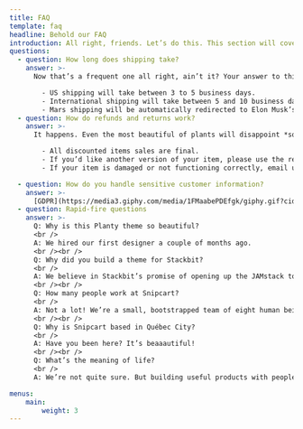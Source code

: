 ```yaml
---
title: FAQ
template: faq
headline: Behold our FAQ
introduction: All right, friends. Let’s do this. This section will cover basic, frequently asked questions for e-commerce merchants.
questions:
  - question: How long does shipping take?
    answer: >-
      Now that’s a frequent one all right, ain’t it? Your answer to this should *manage customer expectations*. Just like [a good checkout flow](http://bit.ly/2YCN3iG) should. Tell them the truth:

        - US shipping will take between 3 to 5 business days.
        - International shipping will take between 5 and 10 business days.
        - Mars shipping will be automatically redirected to Elon Musk’s Twitter account.
  - question: How do refunds and returns work?
    answer: >-
      It happens. Even the most beautiful of plants will disappoint *someone*. Again, tell it like it is:

        - All discounted items sales are final.
        - If you’d like another version of your item, please use the return label. Instructions are printed on its back.
        - If your item is damaged or not functioning correctly, email us at info@planty.com, and we’ll refund you + send you a new one ASAP!

  - question: How do you handle sensitive customer information?
    answer: >-
      [GDPR](https://media3.giphy.com/media/1FMaabePDEfgk/giphy.gif?cid=790b76115d1fc3ed7656643632f4131f&rid=giphy.gif), am I right? Make sure you’re as transparent as possible with your data handling process. Or, if you’re using Snipcart, just refer to [our ToS and DPA](http://bit.ly/2YJwlyt).
  - question: Rapid-fire questions
    answer: >-
      Q: Why is this Planty theme so beautiful?
      <br />
      A: We hired our first designer a couple of months ago.
      <br /><br />
      Q: Why did you build a theme for Stackbit?
      <br />
      A: We believe in Stackbit’s promise of opening up the JAMstack to more developers. Plus, we trust these folks. [Read more about Stackbit](http://bit.ly/2YAvGix).
      <br /><br />
      Q: How many people work at Snipcart?
      <br />
      A: Not a lot! We’re a small, bootstrapped team of eight human beings. Michael might be a robot, though.
      <br /><br />
      Q: Why is Snipcart based in Québec City?
      <br />
      A: Have you been here? It’s beaaautiful!
      <br /><br />
      Q: What’s the meaning of life?
      <br />
      A: We’re not quite sure. But building useful products with people we love feels meaningful enough.

menus:
    main:
        weight: 3
---
```

